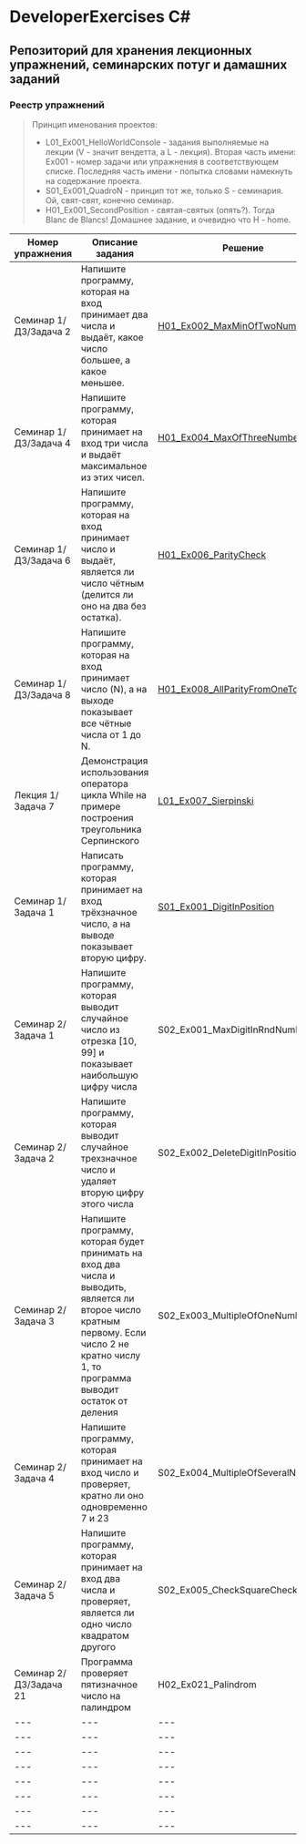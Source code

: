 # DeveloperExercises C#
## Репозиторий для хранения лекционных упражнений, семинарских потуг и дамашних заданий
### Реестр упражнений
> Принцип именования проектов:
> - L01_Ex001_HelloWorldConsole - задания выполняемые на лекции (V - значит вендетта, а L - лекция). Вторая часть имени: Ex001 - номер задачи или упражнения в соответствующем списке. Последняя часть имени - попытка словами намекнуть на содержание проекта.
> - S01_Ex001_QuadroN - принцип тот же, только S - семинария. Ой, свят-свят, конечно семинар.
> - H01_Ex001_SecondPosition - святая-святых (опять?). Тогда Blanc de Blancs! Домашнее задание, и очевидно что H - home.

|Номер упражнения|Описание задания|Решение|Дополнительно|
|---|---|---|---|
|Семинар 1/ДЗ/Задача 2|Напишите программу, которая на вход принимает два числа и выдаёт, какое число большее, а какое меньшее.|[H01_Ex002_MaxMinOfTwoNumbers](H01_Ex002_MaxMinOfTwoNumbers/Program.cs)|---|
|Семинар 1/ДЗ/Задача 4|Напишите программу, которая принимает на вход три числа и выдаёт максимальное из этих чисел.|[H01_Ex004_MaxOfThreeNumbers](H01_Ex004_MaxOfThreeNumbers/Program.cs)|---|
|Семинар 1/ДЗ/Задача 6|Напишите программу, которая на вход принимает число и выдаёт, является ли число чётным (делится ли оно на два без остатка).|[H01_Ex006_ParityCheck](H01_Ex006_ParityCheck/Program.cs)|---|
|Семинар 1/ДЗ/Задача 8|Напишите программу, которая на вход принимает число (N), а на выходе показывает все чётные числа от 1 до N.|[H01_Ex008_AllParityFromOneToN](H01_Ex008_AllParityFromOneToN/Program.cs)|---|
|Лекция 1/Задача 7|Демонстрация использования оператора цикла While на примере построения треугольника Серпинского|[L01_Ex007_Sierpinski](L01_Ex007_Sierpinski/Program.cs)|---|
|Семинар 1/Задача 1|Написать программу, которая принимает на вход трёхзначное число, а на выводе показывает вторую цифру.|[S01_Ex001_DigitInPosition](S01_Ex001_DigitInPosition/Program.cs)|---|
|Семинар 2/Задача 1|Напишите программу, которая выводит случайное число из отрезка [10, 99] и показывает наибольшую цифру числа|S02_Ex001_MaxDigitInRndNumber|---|
|Семинар 2/Задача 2|Напишите программу, которая выводит случайное трехзначное число и удаляет вторую цифру этого числа|S02_Ex002_DeleteDigitInPosition|---|
|Семинар 2/Задача 3|Напишите программу, которая будет принимать на вход два числа и выводить, является ли второе число кратным первому. Если число 2 не кратно числу 1, то программа выводит остаток от деления|S02_Ex003_MultipleOfOneNumber|---|
|Семинар 2/Задача 4|Напишите программу, которая принимает на вход число и проверяет, кратно ли оно одновременно 7 и 23|S02_Ex004_MultipleOfSeveralNumbers|---|
|Семинар 2/Задача 5|Напишите программу, которая принимает на вход два числа и проверяет, является ли одно число квадратом другого|S02_Ex005_CheckSquareCheck|---|
|Семинар 2/ДЗ/Задача 21|Программа проверяет пятизначное число на палиндром|H02_Ex021_Palindrom|---|
|---|---|---|---|
|---|---|---|---|
|---|---|---|---|
|---|---|---|---|
|---|---|---|---|
|---|---|---|---|
|---|---|---|---|
|---|---|---|---|
